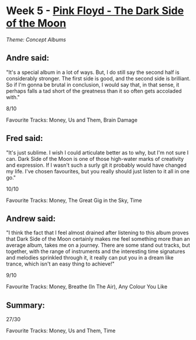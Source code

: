 # Week 5 - [Pink Floyd - The Dark Side of the Moon](http://www.allmusic.com/album/the-dark-side-of-the-moon-mw0000191308)
*Theme: Concept Albums*

## Andre said:

"It's a special album in a lot of ways. But, I do still say the second half is considerably stronger. The first side is good, and the second side is brilliant. So if I'm gonna be brutal in conclusion, I would say that, in that sense, it perhaps falls a tad short of the greatness than it so often gets accoladed with."

8/10

Favourite Tracks: Money, Us and Them, Brain Damage

## Fred said:

"It's just sublime. I wish I could articulate better as to why, but I'm not sure I can. Dark Side of the Moon is one of those high-water marks of creativity and expression. If I wasn't such a surly git it probably would have changed my life. I've chosen favourites, but you really should just listen to it all in one go."

10/10

Favourite Tracks: Money, The Great Gig in the Sky, Time

## Andrew said:

"I think the fact that I feel almost drained after listening to this album proves that Dark Side of the Moon certainly makes me feel something more than an average album, takes me on a journey. There are some stand out tracks, but together, with the range of instruments and the interesting time signatures and melodies sprinkled through it, it really can put you in a dream like trance, which isn't an easy thing to achieve!"

9/10

Favourite Tracks: Money, Breathe (In The Air), Any Colour You Like

## Summary:

27/30

Favourite Tracks: Money, Us and Them, Time
